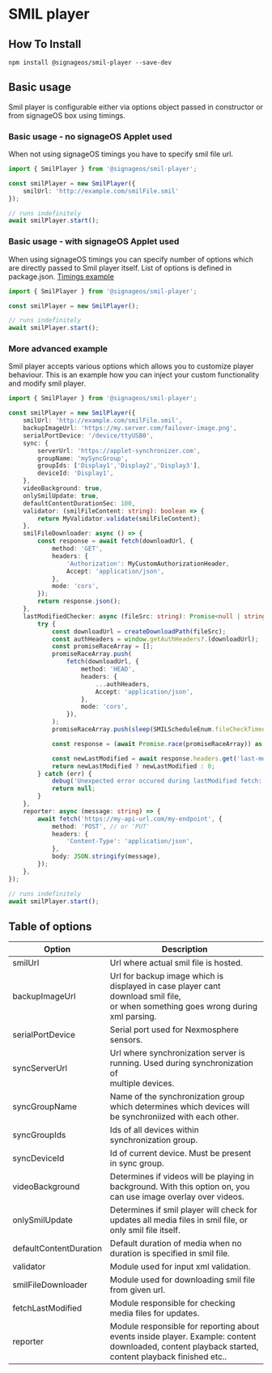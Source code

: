 # SMIL player

## How To Install
```
npm install @signageos/smil-player --save-dev
```

## Basic usage
Smil player is configurable either via options object passed in constructor or from signageOS box using timings.

### Basic usage - no signageOS Applet used
When not using signageOS timings you have to specify smil file url.
```ts
import { SmilPlayer } from '@signageos/smil-player';

const smilPlayer = new SmilPlayer({
    smilUrl: 'http://example.com/smilFile.smil'
});

// runs indefinitely
await smilPlayer.start();
```

### Basic usage - with signageOS Applet used
When using signageOS timings you can specify number of options which are directly passed to Smil player itself. List of options is defined in package.json.
[Timings example](https://docs.signageos.io/hc/en-us/articles/4405231920914-How-to-build-your-own-SMIL-Player-from-source-code#7-smil-player-configuration)
```ts
import { SmilPlayer } from '@signageos/smil-player';

const smilPlayer = new SmilPlayer();

// runs indefinitely
await smilPlayer.start();
```

### More advanced example
Smil player accepts various options which allows you to customize player behaviour.
This is an example how you can inject your custom functionality and modify smil player.
```ts
import { SmilPlayer } from '@signageos/smil-player';

const smilPlayer = new SmilPlayer({
    smilUrl: 'http://example.com/smilFile.smil',
    backupImageUrl: 'https://my.server.com/failover-image.png',
    serialPortDevice: '/device/ttyUSB0',
    sync: {
		serverUrl: 'https://applet-synchronizer.com',
		groupName: 'mySyncGroup',
		groupIds: ['Display1','Display2','Display3'],
		deviceId: 'Display1',
    },
    videoBackground: true,
    onlySmilUpdate: true,
    defaultContentDurationSec: 100,
    validator: (smilFileContent: string): boolean => {
		return MyValidator.validate(smilFileContent);
    },
    smilFileDownloader: async () => {
		const response = await fetch(downloadUrl, {
			method: 'GET',
			headers: {
				'Authorization': MyCustomAuthorizationHeader,
				Accept: 'application/json',
			},
			mode: 'cors',
		});
		return response.json();
    },
	lastModifiedChecker: async (fileSrc: string): Promise<null | string | number> => {
		try {
			const downloadUrl = createDownloadPath(fileSrc);
			const authHeaders = window.getAuthHeaders?.(downloadUrl);
			const promiseRaceArray = [];
			promiseRaceArray.push(
				fetch(downloadUrl, {
					method: 'HEAD',
					headers: {
						...authHeaders,
						Accept: 'application/json',
					},
					mode: 'cors',
				}),
			);
			promiseRaceArray.push(sleep(SMILScheduleEnum.fileCheckTimeout));

			const response = (await Promise.race(promiseRaceArray)) as Response;

			const newLastModified = await response.headers.get('last-modified');
			return newLastModified ? newLastModified : 0;
		} catch (err) {
			debug('Unexpected error occured during lastModified fetch: %O', err);
			return null;
		}
	},
    reporter: async (message: string) => {
		await fetch('https://my-api-url.com/my-endpoint', {
			method: 'POST', // or 'PUT'
			headers: {
				'Content-Type': 'application/json',
			},
			body: JSON.stringify(message),
		});
	},
});

// runs indefinitely
await smilPlayer.start();
```

## Table of options
| Option   | Description                                                                                                                                         | 
|-----|-----------------------------------------------------------------------------------------------------------------------------------------------------|
|  smilUrl   | Url where actual smil file is hosted.                                                                                                               |
|  backupImageUrl  | Url for backup image which is displayed in case player cant download smil file,<br/> or when something goes wrong during xml parsing.               |
|  serialPortDevice   | Serial port used for Nexmosphere sensors.                                                                                                           |
|  syncServerUrl   | Url where synchronization server is running. Used during synchronization of <br/>multiple devices.                                                  |
|  syncGroupName   | Name of the synchronization group which determines which devices will be synchroniized with each other.                                             |
|  syncGroupIds   | Ids of all devices within synchronization group.                                                                                                    |
|  syncDeviceId   | Id of current device. Must be present in sync group.                                                                                                |
|  videoBackground   | Determines if videos will be playing in background. With this option on, you can use image overlay over videos.                                     |
|  onlySmilUpdate   | Determines if smil player will check for updates all media files in smil file, or only smil file itself.                                            |
|  defaultContentDuration   | Default duration of media when no duration is specified in smil file.                                                                               |
|  validator   | Module used for input xml validation.                                                                                                               |
|  smilFileDownloader   | Module used for downloading smil file from given url.                                                                                               |
|  fetchLastModified   | Module responsible for checking media files for updates.                                                                                            |
|  reporter   | Module responsible for reporting about events inside player. Example: content downloaded, content playback started, content playback finished etc.. |
